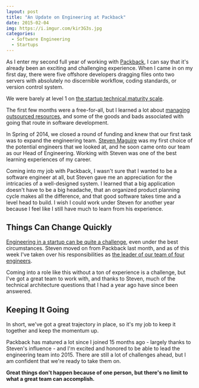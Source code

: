 ```yaml
---
layout: post
title: "An Update on Engineering at Packback"
date: 2015-02-04
img: https://i.imgur.com/kir3G3s.jpg
categories: 
  - Software Engineering
  - Startups
---
```


As I enter my second full year of working with [Packback](https://www.packback.co/), I can say that it's already been an exciting and challenging experience. When I came in on my first day, there were five offshore developers dragging files onto two servers with absolutely no discernible workflow, coding standards, or version control system.

We were barely at level 1 on [the startup technical maturity scale](https://www.karllhughes.com/posts/technical-maturity).

The first few months were a free-for-all, but I learned a lot about [managing outsourced resources](https://www.karllhughes.com/posts/risk-of-offshore-outsourcing), and some of the goods and bads associated with going that route in software development.

In Spring of 2014, we closed a round of funding and knew that our first task was to expand the engineering team. [Steven Maguire](http://stevenmaguire.com/) was my first choice of the potential engineers that we looked at, and he soon came onto our team as our Head of Engineering. Working with Steven was one of the best learning experiences of my career.

Coming into my job with Packback, I wasn't sure that I wanted to be a software engineer at all, but Steven gave me an appreciation for the intricacies of a well-designed system. I learned that a big application doesn't have to be a big headache, that an organized product planning cycle makes all the difference, and that good software takes time and a level head to build. I wish I could work under Steven for another year because I feel like I still have much to learn from his experience.

## Things Can Change Quickly

[Engineering in a startup can be quite a challenge](/startups), even under the best circumstances. Steven moved on from Packback last month, and as of this week I've taken over his responsibilities as [the leader of our team of four engineers](https://www.toptal.com/engineering-management/a-day-in-life-engineering-manager).

Coming into a role like this without a ton of experience is a challenge, but I've got a great team to work with, and thanks to Steven, much of the technical architecture questions that I had a year ago have since been answered.

## Keeping It Going

In short, we've got a great trajectory in place, so it's my job to keep it together and keep the momentum up.

Packback has matured a lot since I joined 15 months ago - largely thanks to Steven's influence - and I'm excited and honored to be able to lead the engineering team into 2015. There are still a lot of challenges ahead, but I am confident that we're ready to take them on.

**Great things don't happen because of one person, but there's no limit to what a great team can accomplish.**
